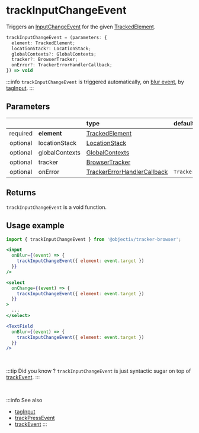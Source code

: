 # trackInputChangeEvent

Triggers an [InputChangeEvent](/taxonomy/reference/events/InputChangeEvent.md) for the given [TrackedElement](/tracking/browser/api-reference/definitions/TrackedElement.md).

```typescript
trackInputChangeEvent = (parameters: {
  element: TrackedElement;
  locationStack?: LocationStack;
  globalContexts?: GlobalContexts;
  tracker?: BrowserTracker;
  onError?: TrackerErrorHandlerCallback;
}) => void
```

:::info
`trackInputChangeEvent` is triggered automatically, on [blur event](https://developer.mozilla.org/en-US/docs/Web/API/Element/blur_event), by [tagInput](/tracking/browser/api-reference/locationTaggers/tagInput.md).
:::

## Parameters
|          |             | type                                                                                                                                                     | default value
| :-:      | :--         | :--                                                                                                                                                      | :--           
| required | **element**    | [TrackedElement](/tracking/browser/api-reference/definitions/TrackedElement.md)                           |
| optional | locationStack  | [LocationStack](/tracking/browser/api-reference/core/LocationStack.md)                                    |
| optional | globalContexts | [GlobalContexts](/tracking/browser/api-reference/core/GlobalContexts.md)                                  |
| optional | tracker        | [BrowserTracker](/tracking/browser/api-reference/general/BrowserTracker.md)                               |
| optional | onError        | [TrackerErrorHandlerCallback](/tracking/browser/api-reference/definitions/TrackerErrorHandlerCallback.md) | `TrackerConsole.error`

## Returns
`trackInputChangeEvent` is a void function.

## Usage example

```jsx
import { trackInputChangeEvent } from '@objectiv/tracker-browser';
```

```jsx
<input
  onBlur={(event) => {
    trackInputChangeEvent({ element: event.target })
  }}
/>
```

```jsx
<select
  onChange={(event) => {
    trackInputChangeEvent({ element: event.target })
  }}
>
  ...
</select>
```

```jsx
<TextField
  onBlur={(event) => {
    trackInputChangeEvent({ element: event.target })
  }}
/>
```

<br />

:::tip Did you know ?
`trackInputChangeEvent` is just syntactic sugar on top of [trackEvent](/tracking/browser/api-reference/eventTrackers/trackEvent.md).
:::

<br />

:::info See also
- [tagInput](/tracking/browser/api-reference/locationTaggers/tagInput.md)
- [trackPressEvent](/tracking/browser/api-reference/eventTrackers/trackPressEvent.md)
- [trackEvent](/tracking/browser/api-reference/eventTrackers/trackEvent.md)
:::
